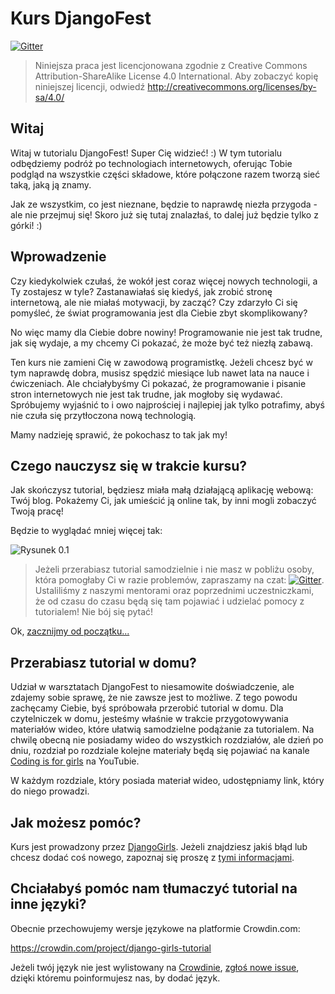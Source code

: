 # Kurs DjangoFest

[![Gitter](https://badges.gitter.im/DjangoGirls/tutorial.svg)](https://gitter.im/DjangoGirls/tutorial)

> Niniejsza praca jest licencjonowana zgodnie z Creative Commons Attribution-ShareAlike License 4.0 International. Aby zobaczyć kopię niniejszej licencji, odwiedź http://creativecommons.org/licenses/by-sa/4.0/

## Witaj

Witaj w tutorialu DjangoFest! Super Cię widzieć! :) W tym tutorialu odbędziemy podróż po technologiach internetowych, oferując Tobie podgląd na wszystkie części składowe, które połączone razem tworzą sieć taką, jaką ją znamy.

Jak ze wszystkim, co jest nieznane, będzie to naprawdę niezła przygoda - ale nie przejmuj się! Skoro już się tutaj znalazłaś, to dalej już będzie tylko z górki! :)

## Wprowadzenie

Czy kiedykolwiek czułaś, że wokół jest coraz więcej nowych technologii, a Ty zostajesz w tyle? Zastanawiałaś się kiedyś, jak zrobić stronę internetową, ale nie miałaś motywacji, by zacząć? Czy zdarzyło Ci się pomyśleć, że świat programowania jest dla Ciebie zbyt skomplikowany?

No więc mamy dla Ciebie dobre nowiny! Programowanie nie jest tak trudne, jak się wydaje, a my chcemy Ci pokazać, że może być też niezłą zabawą.

Ten kurs nie zamieni Cię w zawodową programistkę. Jeżeli chcesz być w tym naprawdę dobra, musisz spędzić miesiące lub nawet lata na nauce i ćwiczeniach. Ale chciałybyśmy Ci pokazać, że programowanie i pisanie stron internetowych nie jest tak trudne, jak mogłoby się wydawać. Spróbujemy wyjaśnić to i owo najprościej i najlepiej jak tylko potrafimy, abyś nie czuła się przytłoczona nową technologią.

Mamy nadzieję sprawić, że pokochasz to tak jak my!

## Czego nauczysz się w trakcie kursu?

Jak skończysz tutorial, będziesz miała małą działającą aplikację webową: Twój blog. Pokażemy Ci, jak umieścić ją online tak, by inni mogli zobaczyć Twoją pracę!

Będzie to wyglądać mniej więcej tak:

![Rysunek 0.1](images/application.png)

> Jeżeli przerabiasz tutorial samodzielnie i nie masz w pobliżu osoby, która pomogłaby Ci w razie problemów, zapraszamy na czat: [![Gitter](https://badges.gitter.im/DjangoGirls/tutorial.svg)](https://gitter.im/DjangoGirls/tutorial). Ustaliliśmy z naszymi mentorami oraz poprzednimi uczestniczkami, że od czasu do czasu będą się tam pojawiać i udzielać pomocy z tutorialem! Nie bój się pytać!

Ok, [zacznijmy od początku...](./how_the_internet_works/README.md)

## Przerabiasz tutorial w domu?

Udział w warsztatach DjangoFest to niesamowite doświadczenie, ale zdajemy sobie sprawę, że nie zawsze jest to możliwe. Z tego powodu zachęcamy Ciebie, byś spróbowała przerobić tutorial w domu. Dla czytelniczek w domu, jesteśmy właśnie w trakcie przygotowywania materiałów wideo, które ułatwią samodzielne podążanie za tutorialem. Na chwilę obecną nie posiadamy wideo do wszystkich rozdziałów, ale dzień po dniu, rozdział po rozdziale kolejne materiały będą się pojawiać na kanale [Coding is for girls](https://www.youtube.com/channel/UC0hNd2uW8jTR5K3KBzRuG2A/feed) na YouTubie.

W każdym rozdziale, który posiada materiał wideo, udostępniamy link, który do niego prowadzi.

## Jak możesz pomóc?

Kurs jest prowadzony przez [DjangoGirls](https://djangogirls.org/). Jeżeli znajdziesz jakiś błąd lub chcesz dodać coś nowego, zapoznaj się proszę z [tymi informacjami](https://github.com/DjangoGirls/tutorial/blob/master/README.md).

## Chciałabyś pomóc nam tłumaczyć tutorial na inne języki?

Obecnie przechowujemy wersje językowe na platformie Crowdin.com:

https://crowdin.com/project/django-girls-tutorial

Jeżeli twój język nie jest wylistowany na [Crowdinie](https://crowdin.com/), [zgłoś nowe issue](https://github.com/DjangoGirls/tutorial/issues/new), dzięki któremu poinformujesz nas, by dodać język.